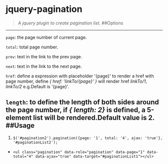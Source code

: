 jquery-pagination
===
> *A jquery plugin to create pagination list.*
##Options
---
```page```: the page number of current page.

```total```: total page number.

```prev```: text in the link to the prev page.

```next```: text in the link to the next page.

```href```: define a expression with placeholder '{page}' to render a href with page number, define *{ href: 'linkTo/{page}' }* will render href *linkTo/1*, *linkTo/2* e.g.Default is '{page}'.

```length```: to define the length of both sides around the page number, if *{ length: 2}* is defined, a 5-element list will be rendered.Default value is 2.
##Usage
---
1. ```$('#pagination2').pagination({page: '1', total: '4', ajax: 'true'}, '#paginationList2');```

+ ```<ul class="pagination" data-role="pagination" data-page="1" data-total="4" data-ajax="true" data-target="#paginationList1"></ul>```


